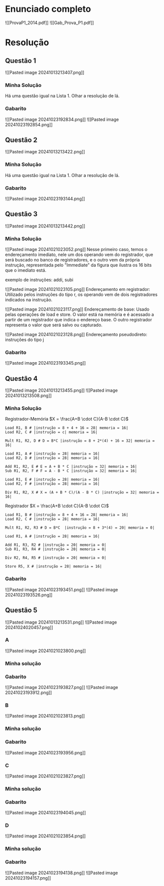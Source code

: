 
# Enunciado completo
![[ProvaP1_2014.pdf]]
![[Gab_Prova_P1.pdf]]
# Resolução

## Questão 1
![[Pasted image 20241013213407.png]]

### Minha Solução 
Há uma questão igual na Lista 1. Olhar a resolução de lá. 
### Gabarito 
![[Pasted image 20241023192834.png]]
![[Pasted image 20241023192854.png]]

## Questão 2
![[Pasted image 20241013213422.png]]

### Minha Solução
Há uma questão igual na Lista 1. Olhar a resolução de lá.  

### Gabarito
![[Pasted image 20241023193144.png]]


## Questão 3
![[Pasted image 20241013213442.png]]

### Minha Solução
![[Pasted image 20241021023052.png]]
Nesse primeiro caso, temos o endereçamento imediato, nele um dos operando vem do registrador, que será buscado no banco de registradores, e o outro vem da própria instrução, representada pelo "Immediate" da figura que ilustra os 16 bits que o imediato está.

exemplo de instruções: addi, subi


![[Pasted image 20241021023105.png]]
Endereçamento em registrador:
Utilizado pelos instruções do tipo r, os operando vem de dois registradores indicados na instrução.


![[Pasted image 20241021023117.png]]
Endereçamento de base:
Usado pelas operações de load e store. O valor está na memória e é acessado a partir de um registrador que indica o endereço base. O outro registrador representa o valor que será salvo ou capturado.



![[Pasted image 20241021023128.png]]
Endereçamento pseudodireto:
instruções do tipo j

### Gabarito
![[Pasted image 20241023193345.png]]
## Questão 4
![[Pasted image 20241013213455.png]]
![[Pasted image 20241013213508.png]]

### Minha Solução


Registrador-Memória
$X = \frac{A+B \cdot C}{A-B \cdot C}$
```
Load R1, B # |instrução = 8 + 4 + 16 = 28| memoria = 16|
Load R2, C # |instrução = c| memoria = 16|

Mult R1, R2, D # D = B*C |instrução = 8 + 2*(4) + 16 = 32| memoria = 16|

Load R1, A # |instrução = 28| memoria = 16|
Load R2, D # |instrução = 28| memoria = 16|

Add R1, R2, E # E = A + B * C |instrução = 32| memoria = 16|
Sub R1, R2, F # F = A - B * C |instrução = 32| memoria = 16|

Load R1, E # |instrução = 28| memoria = 16|
Load R2, F # |instrução = 28| memoria = 16|

Div R1, R2, X # X = (A + B * C)/(A - B * C) |instrução = 32| memoria = 16|
```

Registrador
$X = \frac{A+B \cdot C}{A-B \cdot C}$
```
Load R1, B # |instrução = 8 + 4 + 16 = 28| memoria = 16|
Load R2, C # |instrução = 28| memoria = 16|

Mult R1, R2, R3 # D = B*C  |instrução = 8 + 3*(4) = 20| memoria = 0|

Load R1, A # |instrução = 28| memoria = 16| 

Add R1, R3, R2 # |instrução = 20| memoria = 0|
Sub R1, R3, R4 # |instrução = 20| memoria = 0|

Div R2, R4, R5 # |instrução = 20| memoria = 0|

Store R5, X # |instrução = 28| memoria = 16|
```

### Gabarito
![[Pasted image 20241023193451.png]]
![[Pasted image 20241023193526.png]]
## Questão 5
![[Pasted image 20241013213531.png]]
![[Pasted image 20241024020457.png]]


### A
![[Pasted image 20241021023800.png]]
### Minha solução

### Gabarito
![[Pasted image 20241023193827.png]]
![[Pasted image 20241023193912.png]]


### B
![[Pasted image 20241021023813.png]]
### Minha solução
### Gabarito
![[Pasted image 20241023193956.png]]

### C
![[Pasted image 20241021023827.png]]

### Minha solução

### Gabarito
![[Pasted image 20241023194045.png]]
### D
![[Pasted image 20241021023854.png]]
### Minha solução

### Gabarito
![[Pasted image 20241023194138.png]]
![[Pasted image 20241023194157.png]]

